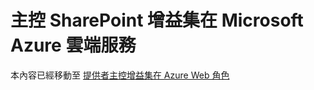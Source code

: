 
# 主控 SharePoint 增益集在 Microsoft Azure 雲端服務

本內容已經移動至 [提供者主控增益集在 Azure Web 角色](choose-patterns-for-developing-and-hosting-your-sharepoint-add-in.md#AzureWebRole)
  
    
    


